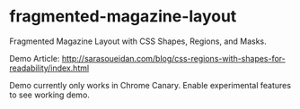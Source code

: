 fragmented-magazine-layout
==========================

Fragmented Magazine Layout with CSS Shapes, Regions, and Masks.

Demo Article: http://sarasoueidan.com/blog/css-regions-with-shapes-for-readability/index.html

Demo currently only works in Chrome Canary. Enable experimental features to see working demo.
